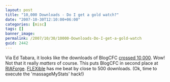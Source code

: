 ```yaml
---
layout: post
title: "10,000 Downloads - Do I get a gold watch?"
date: "2007-10-30T12:10:00+06:00"
categories: [misc]
tags: []
banner_image: 
permalink: /2007/10/30/10000-Downloads-Do-I-get-a-gold-watch
guid: 2442
---
```


Via Ed Tabara, it looks like the downloads of BlogCFC <a href="http://www.1smartsolution.com/blog/index.cfm/2007/10/30/BlogCFC--10000-downloads">crossed 10,000</a>. Wow! Not that it really <i>matters</i> of course. This puts BlogCFC in second place at <a href="http://www.riaforge.org">RIAForge</a>. <a href="http://flexible.riaforge.org">FLEXible</a> has me beat by close to 500 downloads. (Ok, time to execute the 'massageMyStats' hack!)